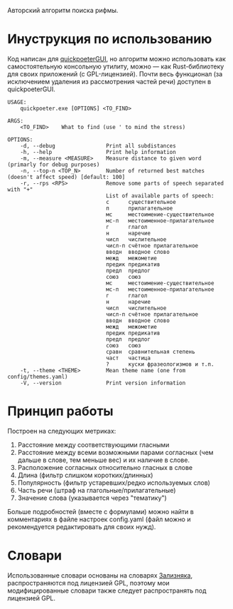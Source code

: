 Авторский алгоритм поиска рифмы.

# Инуструкция по использованию

Код написан для [quickpoeterGUI](https://github.com/sitandr/quickpoeterGUI), но алгоритм можно использовать как самостоятельную консольную утилиту, можно — как Rust-библиотеку для своих приложений (с GPL-лицензией). Почти весь функционал (за исключением удаления из рассмотрения частей речи) доступен в quickpoeterGUI.

```
USAGE:
    quickpoeter.exe [OPTIONS] <TO_FIND>

ARGS:
    <TO_FIND>    What to find (use ' to mind the stress)

OPTIONS:
    -d, --debug                Print all subdistances
    -h, --help                 Print help information
    -m, --measure <MEASURE>    Measure distance to given word (primarly for debug purposes)
    -n, --top-n <TOP_N>        Number of returned best matches (doesn't affect speed) [default: 100]
    -r, --rps <RPS>            Remove some parts of speech separated with "+"
                               List of available parts of speech:
                               с      существительное
                               п      прилагательное
                               мс     местоимение-существительное
                               мс-п   местоименное-прилагательное
                               г      глагол
                               н      наречие
                               числ   числительное
                               числ-п счётное прилагательное
                               вводн  вводное слово
                               межд   межометие
                               предик предикатив
                               предл  предлог
                               союз   союз
                               мс     местоимение-существительное
                               мс-п   местоименное-прилагательное
                               г      глагол
                               н      наречие
                               числ   числительное
                               числ-п счётное прилагательное
                               вводн  вводное слово
                               межд   межометие
                               предик предикатив
                               предл  предлог
                               союз   союз
                               сравн  сравнительная степень
                               част   частица
                               ?      куски фразеологизмов и т.п.
    -t, --theme <THEME>        Mean theme name (one from config/themes.yaml)
    -V, --version              Print version information
```

# Принцип работы

Построен на следующих метриках:
1. Расстояние между соответствующими гласными
2. Расстояние между всеми возможными парами согласных (чем дальше в слове, тем меньше вес) и их наличие в слове.
3. Расположение согласных относительно гласных в слове
4. Длина (фильтр слишком коротких/длинных)
5. Популярность (фильтр устаревших/редко используемых слов)
6. Часть речи (штраф на глагольные/прилагательные)
7. Значение слова (указывается через "тематику")

Больше подробностей (вместе с формулами) можно найти в комментариях в файле настроек config.yaml (файл можно и рекомендуется редактировать для своих нужд).

# Словари
Использованные словари основаны на словарях [Зализняка](https://github.com/jurta/nlp-rus-zaliz?ysclid=l7jhfyr5b6498115389), распространяются под лицензией GPL, поэтому мои модифицированные словари также следует распространять под лицензией GPL.